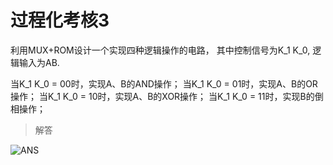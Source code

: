 # 过程化考核3

利用MUX+ROM设计一个实现四种逻辑操作的电路， 其中控制信号为K_1 K_0, 逻辑输入为AB.

当K_1 K_0 = 00时，实现A、B的AND操作；
当K_1 K_0 = 01时，实现A、B的OR操作；
当K_1 K_0 = 10时，实现A、B的XOR操作；
当K_1 K_0 = 11时，实现B的倒相操作；

> 解答

![ANS](../assets/gchExam_3_ans.jpg)
